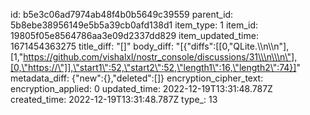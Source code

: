 id: b5e3c06ad7974ab48f4b0b5649c39559
parent_id: 5b8ebe38956149e5b5a39cb0afd138d1
item_type: 1
item_id: 19805f05e8564786aa3e09d2337dd829
item_updated_time: 1671454363275
title_diff: "[]"
body_diff: "[{\"diffs\":[[0,\"QLite.\\\n\\\n\"],[1,\"https://github.com/vishalxl/nostr_console/discussions/31\\\n\\\n\"],[0,\"https://\"]],\"start1\":52,\"start2\":52,\"length1\":16,\"length2\":74}]"
metadata_diff: {"new":{},"deleted":[]}
encryption_cipher_text: 
encryption_applied: 0
updated_time: 2022-12-19T13:31:48.787Z
created_time: 2022-12-19T13:31:48.787Z
type_: 13